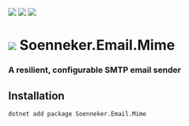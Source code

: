﻿[![](https://img.shields.io/nuget/v/soenneker.email.mime.svg?style=for-the-badge)](https://www.nuget.org/packages/soenneker.email.mime/)
[![](https://img.shields.io/github/actions/workflow/status/soenneker/soenneker.email.mime/publish-package.yml?style=for-the-badge)](https://github.com/soenneker/soenneker.email.mime/actions/workflows/publish-package.yml)
[![](https://img.shields.io/nuget/dt/soenneker.email.mime.svg?style=for-the-badge)](https://www.nuget.org/packages/soenneker.email.mime/)

# ![](https://user-images.githubusercontent.com/4441470/224455560-91ed3ee7-f510-4041-a8d2-3fc093025112.png) Soenneker.Email.Mime
### A resilient, configurable SMTP email sender

## Installation

```
dotnet add package Soenneker.Email.Mime
```
